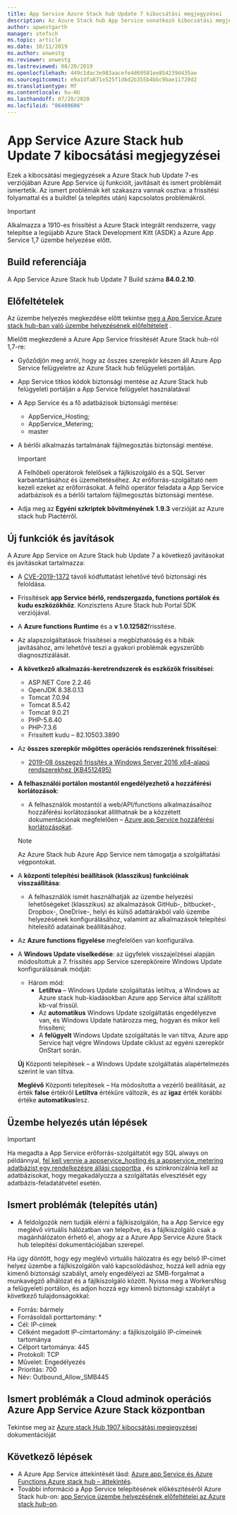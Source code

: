 ```yaml
---
title: App Service Azure Stack hub Update 7 kibocsátási megjegyzései
description: Az Azure Stack hub App Service vonatkozó kibocsátási megjegyzései, beleértve az új funkciókat, javításokat és ismert problémákat.
author: apwestgarth
manager: stefsch
ms.topic: article
ms.date: 10/11/2019
ms.author: anwestg
ms.reviewer: anwestg
ms.lastreviewed: 08/20/2019
ms.openlocfilehash: 449c1dac3e983aacefe4d69581ee854239d435ae
ms.sourcegitcommit: e9a1dfa871e525f1d6d2b355b4bbc9bae11720d2
ms.translationtype: MT
ms.contentlocale: hu-HU
ms.lasthandoff: 07/20/2020
ms.locfileid: "86489606"
---
```

# <a name="app-service-on-azure-stack-hub-update-7-release-notes"></a>App Service Azure Stack hub Update 7 kibocsátási megjegyzései

Ezek a kibocsátási megjegyzések a Azure Stack hub Update 7-es verziójában Azure App Service új funkcióit, javításait és ismert problémáit ismertetik. Az ismert problémák két szakaszra vannak osztva: a frissítési folyamattal és a buildtel (a telepítés után) kapcsolatos problémákról.

> [!IMPORTANT]
> Alkalmazza a 1910-es frissítést a Azure Stack integrált rendszerre, vagy telepítse a legújabb Azure Stack Development Kitt (ASDK) a Azure App Service 1,7 üzembe helyezése előtt.

## <a name="build-reference"></a>Build referenciája

A App Service Azure Stack hub Update 7 Build száma **84.0.2.10**.

## <a name="prerequisites"></a>Előfeltételek

Az üzembe helyezés megkezdése előtt tekintse [meg a App Service Azure stack hub-ban való üzembe helyezésének előfeltételeit](azure-stack-app-service-before-you-get-started.md) .

Mielőtt megkezdené a Azure App Service frissítését Azure Stack hub-ról 1,7-re:

- Győződjön meg arról, hogy az összes szerepkör készen áll Azure App Service felügyeletre az Azure Stack hub felügyeleti portálján.

- App Service titkos kódok biztonsági mentése az Azure Stack hub felügyeleti portálján a App Service felügyelet használatával

- A App Service és a fő adatbázisok biztonsági mentése:
  - AppService_Hosting;
  - AppService_Metering;
  - master

- A bérlői alkalmazás tartalmának fájlmegosztás biztonsági mentése.

  > [!Important]
  > A Felhőbeli operátorok felelősek a fájlkiszolgáló és a SQL Server karbantartásához és üzemeltetéséhez.  Az erőforrás-szolgáltató nem kezeli ezeket az erőforrásokat.  A felhő operátor feladata a App Service adatbázisok és a bérlői tartalom fájlmegosztás biztonsági mentése.

- Adja meg az **Egyéni szkriptek bővítményének** **1.9.3** verzióját az Azure stack hub Piactérről.

## <a name="new-features-and-fixes"></a>Új funkciók és javítások

A Azure App Service on Azure Stack hub Update 7 a következő javításokat és javításokat tartalmazza:

- A [CVE-2019-1372](https://portal.msrc.microsoft.com/en-US/security-guidance/advisory/CVE-2019-1372) távoli kódfuttatást lehetővé tévő biztonsági rés feloldása.

- Frissítések **app Service bérlő, rendszergazda, functions portálok és kudu eszközökhöz**. Konzisztens Azure Stack hub Portal SDK verziójával.

- A **Azure functions Runtime** és a **v 1.0.12582**frissítése.

- Az alapszolgáltatások frissítései a megbízhatóság és a hibák javításához, ami lehetővé teszi a gyakori problémák egyszerűbb diagnosztizálását.

- **A következő alkalmazás-keretrendszerek és eszközök frissítései**:

  - ASP.NET Core 2.2.46
  - OpenJDK 8.38.0.13
  - Tomcat 7.0.94
  - Tomcat 8.5.42
  - Tomcat 9.0.21
  - PHP-5.6.40
  - PHP-7.3.6
  - Frissített kudu – 82.10503.3890

- Az **összes szerepkör mögöttes operációs rendszerének frissítései**:
  - [2019-08 összegző frissítés a Windows Server 2016 x64-alapú rendszerekhez (KB4512495)](https://support.microsoft.com/help/4512495)

- **A felhasználói portálon mostantól engedélyezhető a hozzáférési korlátozások**:
  - A felhasználók mostantól a web/API/functions alkalmazásaihoz hozzáférési korlátozásokat állíthatnak be a közzétett dokumentációnak megfelelően – [Azure app Service hozzáférési korlátozásokat](/azure/app-service/app-service-ip-restrictions).
  
  > [!NOTE]
  > Az Azure Stack hub Azure App Service nem támogatja a szolgáltatási végpontokat.

- A **központi telepítési beállítások (klasszikus) funkcióinak visszaállítása**:
  - A felhasználók ismét használhatják az üzembe helyezési lehetőségeket (klasszikus) az alkalmazások GitHub-, bitbucket-, Dropbox-, OneDrive-, helyi és külső adattárakból való üzembe helyezésének konfigurálásához, valamint az alkalmazások telepítési hitelesítő adatainak beállításához.

- Az **Azure functions figyelése** megfelelően van konfigurálva.

- A **Windows Update viselkedése**: az ügyfelek visszajelzései alapján módosítottuk a 7. frissítés app Service szerepköreire Windows Update konfigurálásának módját:
  - Három mód:
    - **Letiltva** – Windows Update szolgáltatás letiltva, a Windows az Azure stack hub-kiadásokban Azure app Service által szállított kb-val frissül.
    - Az **automatikus** Windows Update szolgáltatás engedélyezve van, és Windows Update határozza meg, hogyan és mikor kell frissíteni;
    - A **felügyelt** Windows Update szolgáltatás le van tiltva, Azure app Service hajt végre Windows Update ciklust az egyéni szerepkör OnStart során.

  **Új** Központi telepítések – a Windows Update szolgáltatás alapértelmezés szerint le van tiltva.

  **Meglévő** Központi telepítések – Ha módosította a vezérlő beállítását, az érték **false** értékről **Letiltva** értékűre változik, és az **igaz** érték korábbi értéke **automatikus**lesz.

## <a name="post-deployment-steps"></a>Üzembe helyezés után lépések

> [!IMPORTANT]
> Ha megadta a App Service erőforrás-szolgáltatót egy SQL always on példánnyal, [fel kell vennie a appservice_hosting és a appservice_metering adatbázist egy rendelkezésre állási csoportba](/sql/database-engine/availability-groups/windows/availability-group-add-a-database) , és szinkronizálnia kell az adatbázisokat, hogy megakadályozza a szolgáltatás elvesztését egy adatbázis-feladatátvétel esetén.

## <a name="known-issues-post-installation"></a>Ismert problémák (telepítés után)

- A feldolgozók nem tudják elérni a fájlkiszolgálón, ha a App Service egy meglévő virtuális hálózatban van telepítve, és a fájlkiszolgáló csak a magánhálózaton érhető el, ahogy az a Azure App Service Azure Stack hub telepítési dokumentációjában szerepel.

Ha úgy döntött, hogy egy meglévő virtuális hálózatra és egy belső IP-címet helyez üzembe a fájlkiszolgálón való kapcsolódáshoz, hozzá kell adnia egy kimenő biztonsági szabályt, amely engedélyezi az SMB-forgalmat a munkavégző alhálózat és a fájlkiszolgáló között. Nyissa meg a WorkersNsg a felügyeleti portálon, és adjon hozzá egy kimenő biztonsági szabályt a következő tulajdonságokkal:

* Forrás: bármely
* Forrásoldali porttartomány: *
* Cél: IP-címek
* Célként megadott IP-címtartomány: a fájlkiszolgáló IP-címeinek tartománya
* Célport tartománya: 445
* Protokoll: TCP
* Művelet: Engedélyezés
* Prioritás: 700
* Név: Outbound_Allow_SMB445

## <a name="known-issues-for-cloud-admins-operating-azure-app-service-on-azure-stack-hub"></a>Ismert problémák a Cloud adminok operációs Azure App Service Azure Stack központban

Tekintse meg az [Azure stack Hub 1907 kibocsátási megjegyzései](./release-notes.md?view=azs-2002) dokumentációját

## <a name="next-steps"></a>Következő lépések

- A Azure App Service áttekintését lásd: [Azure app Service és Azure Functions Azure stack hub – áttekintés](azure-stack-app-service-overview.md).
- További információ a App Service telepítésének előkészítéséről Azure Stack hub-on: [app Service üzembe helyezésének előfeltételei az Azure stack hub-on](azure-stack-app-service-before-you-get-started.md).
